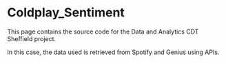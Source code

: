 # Coldplay_Sentiment

This page contains the source code for the Data and Analytics CDT Sheffield project.

In this case, the data used is retrieved from Spotify and Genius using APIs.
